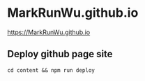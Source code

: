 # MarkRunWu.github.io

https://MarkRunWu.github.io


Deploy github page site
---
```
cd content && npm run deploy
```
